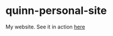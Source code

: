 quinn-personal-site
===================

My website.  See it in action [here](http://www.quinnromanek.com)
